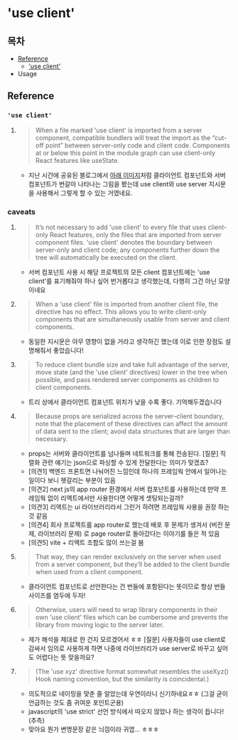 # 'use client'

## 목차

- [Reference](#reference)
  - ['use client'](#use-client)
- Usage

## Reference

### `'use client'`

1. > When a file marked 'use client' is imported from a server component, compatible bundlers will treat the import as the “cut-off point” between server-only code and client code. Components at or below this point in the module graph can use client-only React features like useState.
   - 지난 시간에 공유된 블로그에서 [아래 이미지](https://velog.velcdn.com/images/2ast/post/465f8024-69c3-47ee-8b6f-1ee3d75b4fda/image.png)처럼 클라이언트 컴포넌트와 서버 컴포넌트가 번갈아 나타나는 그림을 봤는데 use client와 use server 지시문을 사용해서 그렇게 할 수 있는 거였네요.

### caveats

1. > It’s not necessary to add 'use client' to every file that uses client-only React features, only the files that are imported from server component files. 'use client' denotes the boundary between server-only and client code; any components further down the tree will automatically be executed on the client.
   - 서버 컴포넌트 사용 시 해당 프로젝트의 모든 client 컴포넌트에는 'use client'를 표기해줘야 하나 싶어 번거롭다고 생각했는데, 다행히 그건 아닌 모양이네요
2. > When a 'use client' file is imported from another client file, the directive has no effect. This allows you to write client-only components that are simultaneously usable from server and client components.
   - 동일한 지시문은 아무 영향이 없을 거라고 생각하긴 했는데 이로 인한 장점도 설명해줘서 좋았습니다!
3. > To reduce client bundle size and take full advantage of the server, move state (and the 'use client' directives) lower in the tree when possible, and pass rendered server components as children to client components.
   - 트리 상에서 클라이언트 컴포넌트 위치가 낮을 수록 좋다. 기억해두겠습니다
4. > Because props are serialized across the server–client boundary, note that the placement of these directives can affect the amount of data sent to the client; avoid data structures that are larger than necessary.
   - props는 서버와 클라이언트를 넘나들며 네트워크를 통해 전송된다. [질문] 직렬화 관련 얘기는 json으로 파싱할 수 있게 전달한다는 의미가 맞겠죠?
   - [의견1] 백엔드 프론트면 나눠어진 느낌인데 하나의 프레임웍 안에서 일어나는 일이다 보니 헷갈리는 부분이 있음
   - [의견2] next js의 app router 환경에서 서버 컴포넌트를 사용하는데 만약 프레임웍 없이 리액트에서만 사용한다면 어떻게 셋팅되는걸까?
   - [의견3] 리액트는 ui 라이브러리라서 그런거 하려면 프레임웍 사용을 권장 하는것 같음
   - [의견4] 회사 프로젝트를 app router로 했는데 배포 후 문제가 생겨서 (버전 문제, 라이브러리 문제) 로 page router로 돌아갔다는 이야기를 들은 적 있음
   - [의견5] vite + 리액트 조합도 많이 쓰는걸 봄
5. > That way, they can render exclusively on the server when used from a server component, but they’ll be added to the client bundle when used from a client component.
   - 클라이언트 컴포넌트로 선언한다는 건 번들에 포함된다는 뜻이므로 항상 번들 사이즈를 염두에 두자!
6. > Otherwise, users will need to wrap library components in their own 'use client' files which can be cumbersome and prevents the library from moving logic to the server later.
   - 제가 해석을 제대로 한 건지 모르겠어서 ㅎㅎ [질문] 사용자들이 use client로 감싸서 임의로 사용하게 하면 나중에 라이브러리가 use server로 바꾸고 싶어도 어렵다는 뜻 맞을까요?
7. > (The 'use xyz' directive format somewhat resembles the useXyz() Hook naming convention, but the similarity is coincidental.)
   - 의도적으로 네이밍을 맞춘 줄 알았는데 우연이라니 신기하네요ㅎㅎ (그걸 굳이 언급하는 것도 좀 귀여운 포인트군용)
   - javascript의 'use strict' 선언 방식에서 따오지 않았나 하는 생각이 듭니다! (추측)
   - 맞아요 뭔가 변명문장 같은 늬낌이라 귀엽… ㅎㅎㅎ
